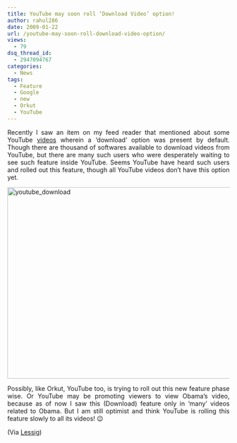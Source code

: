 ```yaml
---
title: YouTube may soon roll ‘Download Video’ option!
author: rahul286
date: 2009-01-22
url: /youtube-may-soon-roll-download-video-option/
views:
  - 79
dsq_thread_id:
  - 2947094767
categories:
  - News
tags:
  - Feature
  - Google
  - new
  - Orkut
  - YouTube
---
```

<p align="justify">
  Recently I saw an item on my feed reader that mentioned about some YouTube <a href="http://in.youtube.com/watch?v=cTDln2f0GvQ" onclick="_gaq.push(['_trackEvent', 'outbound-article', 'http://in.youtube.com/watch?v=cTDln2f0GvQ', 'videos']);" target="_blank">videos</a> wherein a ‘download’ option was present by default. Though there are thousand of softwares available to download videos from YouTube, but there are many such users who were desperately waiting to see such feature inside YouTube. Seems YouTube have heard such users and rolled out this feature, though all YouTube videos don’t have this option yet.
</p>

<p align="justify">
  <img class="wp-image-50057" style="border-right: 0px;border-top: 0px;border-left: 0px;border-bottom: 0px" height="434" alt="youtube_download" src="http://cdn.devilsworkshop.org/files/2009/01/youtube-download.png" width="575" border="0" />
</p>

<p align="justify">
  Possibly, like Orkut, YouTube too, is trying to roll out this new feature phase wise. Or YouTube may be promoting viewers to view Obama’s video, because as of now I saw this (Download) feature only in ‘many’ videos related to Obama. But I am still optimist and think YouTube is rolling this feature slowly to all its videos! 😉
</p>

<p align="justify">
  (Via <a href="http://www.lessig.org/blog/2009/01/really_great_news_from_youtube.html" onclick="_gaq.push(['_trackEvent', 'outbound-article', 'http://www.lessig.org/blog/2009/01/really_great_news_from_youtube.html', 'Lessig']);" target="_blank">Lessig</a>)
</p>
